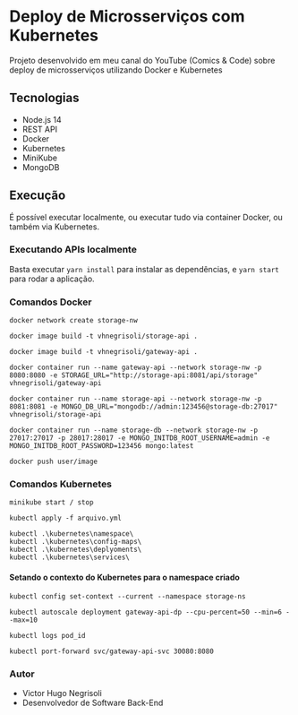 # Deploy de Microsserviços com Kubernetes

Projeto desenvolvido em meu canal do YouTube (Comics &amp; Code) sobre deploy de microsserviços utilizando Docker e Kubernetes

## Tecnologias

* Node.js 14
* REST API
* Docker
* Kubernetes
* MiniKube
* MongoDB

## Execução

É possível executar localmente, ou executar tudo via container Docker, ou também via Kubernetes.

### Executando APIs localmente

Basta executar `yarn install` para instalar as dependências, e `yarn start` para rodar a aplicação.

### Comandos Docker

`docker network create storage-nw`

`docker image build -t vhnegrisoli/storage-api .`

`docker image build -t vhnegrisoli/gateway-api .`

`docker container run --name gateway-api --network storage-nw -p 8080:8080 -e STORAGE_URL="http://storage-api:8081/api/storage" vhnegrisoli/gateway-api`

`docker container run --name storage-api --network storage-nw -p 8081:8081 -e MONGO_DB_URL="mongodb://admin:123456@storage-db:27017" vhnegrisoli/storage-api`

`docker container run --name storage-db --network storage-nw -p 27017:27017 -p 28017:28017 -e MONGO_INITDB_ROOT_USERNAME=admin -e MONGO_INITDB_ROOT_PASSWORD=123456 mongo:latest`

`docker push user/image`

### Comandos Kubernetes

`minikube start / stop`

`kubectl apply -f arquivo.yml`

```shell
kubectl .\kubernetes\namespace\
kubectl .\kubernetes\config-maps\
kubectl .\kubernetes\deplyoments\
kubectl .\kubernetes\services\
```

#### Setando o contexto do Kubernetes para o namespace criado

`kubectl config set-context --current --namespace storage-ns`

`kubectl autoscale deployment gateway-api-dp --cpu-percent=50 --min=6 --max=10`

`kubectl logs pod_id`

`kubectl port-forward svc/gateway-api-svc 30080:8080`

### Autor

* Victor Hugo Negrisoli
* Desenvolvedor de Software Back-End
